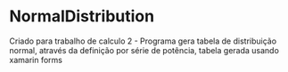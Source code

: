 # NormalDistribution
Criado para trabalho de calculo 2 - Programa gera tabela de distribuição normal, através da definição por série de potência, tabela gerada usando xamarin forms
